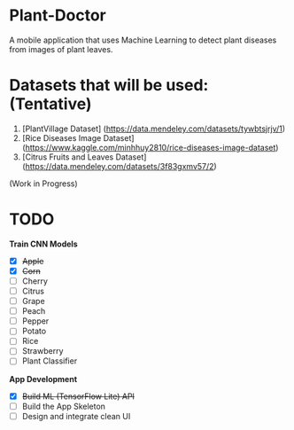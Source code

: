 # Plant-Doctor

A mobile application that uses Machine Learning to detect plant diseases from images of plant leaves.

# Datasets that will be used: (Tentative)

1. [PlantVillage Dataset] (https://data.mendeley.com/datasets/tywbtsjrjv/1)
2. [Rice Diseases Image Dataset] (https://www.kaggle.com/minhhuy2810/rice-diseases-image-dataset)
3. [Citrus Fruits and Leaves Dataset] (https://data.mendeley.com/datasets/3f83gxmv57/2)

(Work in Progress)

# TODO

**Train CNN Models**

- [x] ~~Apple~~
- [x] ~~Corn~~
- [ ] Cherry
- [ ] Citrus
- [ ] Grape
- [ ] Peach
- [ ] Pepper
- [ ] Potato
- [ ] Rice
- [ ] Strawberry
- [ ] Plant Classifier

**App Development**

- [x] ~~Build ML (TensorFlow Lite) API~~
- [ ] Build the App Skeleton
- [ ] Design and integrate clean UI
